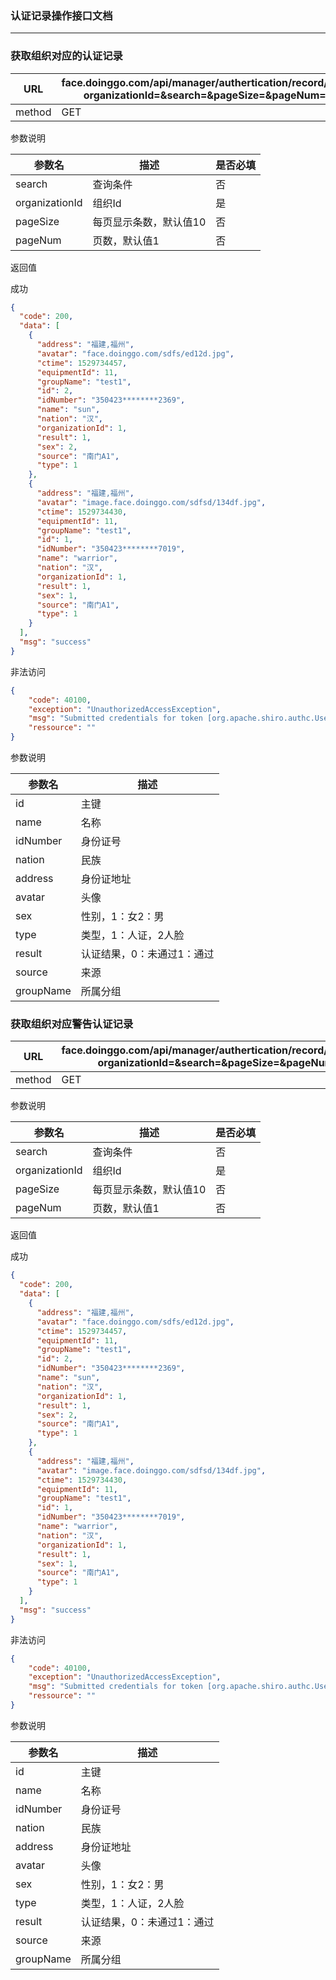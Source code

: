### 认证记录操作接口文档 ###
---

###  获取组织对应的认证记录

|URL|face.doinggo.com/api/manager/authertication/record/list?organizationId=&search=&pageSize=&pageNum=|
|---|---|
|method|GET|

参数说明

|参数名|描述|是否必填|
|---|---|---|
|search|查询条件|否|
|organizationId|组织Id|是|
|pageSize|每页显示条数，默认值10|否|
|pageNum|页数，默认值1|否|

返回值

成功

```json
{
  "code": 200,
  "data": [
    {
      "address": "福建,福州",
      "avatar": "face.doinggo.com/sdfs/ed12d.jpg",
      "ctime": 1529734457,
      "equipmentId": 11,
      "groupName": "test1",
      "id": 2,
      "idNumber": "350423********2369",
      "name": "sun",
      "nation": "汉",
      "organizationId": 1,
      "result": 1,
      "sex": 2,
      "source": "南门A1",
      "type": 1
    },
    {
      "address": "福建,福州",
      "avatar": "image.face.doinggo.com/sdfsd/134df.jpg",
      "ctime": 1529734430,
      "equipmentId": 11,
      "groupName": "test1",
      "id": 1,
      "idNumber": "350423********7019",
      "name": "warrior",
      "nation": "汉",
      "organizationId": 1,
      "result": 1,
      "sex": 1,
      "source": "南门A1",
      "type": 1
    }
  ],
  "msg": "success"
}
```


非法访问

```json
{
    "code": 40100,
    "exception": "UnauthorizedAccessException",
    "msg": "Submitted credentials for token [org.apache.shiro.authc.UsernamePasswordToken - warrior, rememberMe=false] did not match the expected credentials.",
    "ressource": ""
}
```


参数说明

|参数名|描述|
|---|---|
|id|主键|
|name|名称|
|idNumber|身份证号|
|nation|民族|
|address|身份证地址|
|avatar|头像|
|sex|性别，1：女2：男|
|type|类型，1：人证，2人脸|
|result|认证结果，0：未通过1：通过|
|source|来源|
|groupName|所属分组|


### 获取组织对应警告认证记录

|URL|face.doinggo.com/api/manager/authertication/record/warn/list?organizationId=&search=&pageSize=&pageNum=|
|---|---|
|method|GET|

参数说明

|参数名|描述|是否必填|
|---|---|---|
|search|查询条件|否|
|organizationId|组织Id|是|
|pageSize|每页显示条数，默认值10|否|
|pageNum|页数，默认值1|否|

返回值

成功

```json
{
  "code": 200,
  "data": [
    {
      "address": "福建,福州",
      "avatar": "face.doinggo.com/sdfs/ed12d.jpg",
      "ctime": 1529734457,
      "equipmentId": 11,
      "groupName": "test1",
      "id": 2,
      "idNumber": "350423********2369",
      "name": "sun",
      "nation": "汉",
      "organizationId": 1,
      "result": 1,
      "sex": 2,
      "source": "南门A1",
      "type": 1
    },
    {
      "address": "福建,福州",
      "avatar": "image.face.doinggo.com/sdfsd/134df.jpg",
      "ctime": 1529734430,
      "equipmentId": 11,
      "groupName": "test1",
      "id": 1,
      "idNumber": "350423********7019",
      "name": "warrior",
      "nation": "汉",
      "organizationId": 1,
      "result": 1,
      "sex": 1,
      "source": "南门A1",
      "type": 1
    }
  ],
  "msg": "success"
}
```


非法访问

```json
{
    "code": 40100,
    "exception": "UnauthorizedAccessException",
    "msg": "Submitted credentials for token [org.apache.shiro.authc.UsernamePasswordToken - warrior, rememberMe=false] did not match the expected credentials.",
    "ressource": ""
}
```


参数说明

|参数名|描述|
|---|---|
|id|主键|
|name|名称|
|idNumber|身份证号|
|nation|民族|
|address|身份证地址|
|avatar|头像|
|sex|性别，1：女2：男|
|type|类型，1：人证，2人脸|
|result|认证结果，0：未通过1：通过|
|source|来源|
|groupName|所属分组|